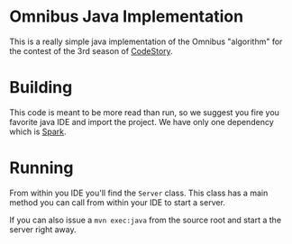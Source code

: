 # Omnibus Java Implementation

This is a really simple java implementation of the Omnibus "algorithm" for the contest of the 3rd season of [CodeStory](code-story.net).

# Building
This code is meant to be more read than run, so we suggest you fire you favorite java IDE and import the project.
We have only one dependency which is [Spark](http://www.sparkjava.com/).

# Running

From within you IDE you'll find the `Server` class. This class has a main method you can call from within your IDE to start a server.

If you can also issue a `mvn exec:java` from the source root and start a the server right away.


